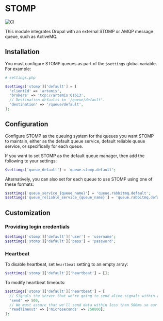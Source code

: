 # STOMP

![CI](https://github.com/City-of-Helsinki/drupal-module-stomp/workflows/CI/badge.svg)

This module integrates Drupal with an external STOMP or AMQP message queue, such as ActiveMQ.

## Installation

You must configure STOMP queues as part of the `$settings` global variable. For example:

```php
# settings.php

$settings['stomp']['default'] = [
  'clientId' => 'artemis',
  'brokers' => 'tcp://artemis:61613',
  // Destination defaults to '/queue/default'.
  'destination' => '/queue/default',
];
```

## Configuration

Configure STOMP as the queuing system for the queues you want STOMP to maintain, either as the default queue service, default reliable queue service, or specifically for each queue.

If you want to set STOMP as the default queue manager, then add the following to your settings:

```php
$settings['queue_default'] = 'queue.stomp.default';
```

Alternatively, you can also set for each queue to use STOMP using one of these formats:

```php
$settings['queue_service_{queue_name}'] = 'queue.rabbitmq.default';
$settings['queue_reliable_service_{queue_name}'] = 'queue.rabbitmq.default';
```

## Customization

### Providing login credentials

```php
$settings['stomp']['default']['user'] = 'username';
$settings['stomp']['default']['pass'] = 'password';
```

### Heartbeat

To disable heartbeat, set `heartbeat` setting to an empty array:
```php
$settings['stomp']['default']['heartbeat'] = [];
```

To modify heartbeat timeouts:
```php
$settings['stomp']['default']['heartbeat'] = [
  // Signals the server that we're going to send alive signals within an interval of 500ms.
  'send' => 500,
  // We must assure that we'll send data within less than 500ms so our read timeout must be lower as well (250000  = 250ms).
  'readTimeout' => ['microseconds' => 250000],
];
```


